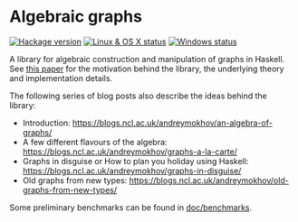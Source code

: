 # Algebraic graphs

[![Hackage version](https://img.shields.io/hackage/v/algebraic-graphs.svg?label=Hackage)](https://hackage.haskell.org/package/algebraic-graphs) [![Linux & OS X status](https://img.shields.io/travis/snowleopard/alga/master.svg?label=Linux%20%26%20OS%20X)](https://travis-ci.org/snowleopard/alga) [![Windows status](https://img.shields.io/appveyor/ci/snowleopard/alga/master.svg?label=Windows)](https://ci.appveyor.com/project/snowleopard/alga)

A library for algebraic construction and manipulation of graphs in Haskell. See
[this paper](https://github.com/snowleopard/alga-paper) for the motivation behind the library, the underlying
theory and implementation details.

The following series of blog posts also describe the ideas behind the library:
* Introduction: https://blogs.ncl.ac.uk/andreymokhov/an-algebra-of-graphs/
* A few different flavours of the algebra: https://blogs.ncl.ac.uk/andreymokhov/graphs-a-la-carte/
* Graphs in disguise or How to plan you holiday using Haskell: https://blogs.ncl.ac.uk/andreymokhov/graphs-in-disguise/
* Old graphs from new types: https://blogs.ncl.ac.uk/andreymokhov/old-graphs-from-new-types/

Some preliminary benchmarks can be found in [doc/benchmarks](https://github.com/snowleopard/alga/blob/master/doc/benchmarks.md).
